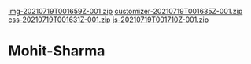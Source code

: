[img-20210719T001659Z-001.zip](https://github.com/Sarswat0009/Mohit-Sharma/files/6837189/img-20210719T001659Z-001.zip)
[customizer-20210719T001635Z-001.zip](https://github.com/Sarswat0009/Mohit-Sharma/files/6837190/customizer-20210719T001635Z-001.zip)
[css-20210719T001631Z-001.zip](https://github.com/Sarswat0009/Mohit-Sharma/files/6837191/css-20210719T001631Z-001.zip)
[js-20210719T001710Z-001.zip](https://github.com/Sarswat0009/Mohit-Sharma/files/6837192/js-20210719T001710Z-001.zip)
# Mohit-Sharma

